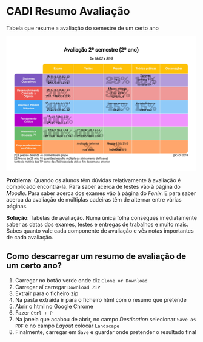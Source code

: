 # CADI Resumo Avaliação
Tabela que resume a avaliação do semestre de um certo ano

<img src="https://raw.githubusercontent.com/EmotionFever/CADI_Resumo_Avaliacao/master/export/imgs/table_example.jpg" width="500"/>

**Problema**: Quando os alunos têm dúvidas relativamente à avaliação é complicado encontrá-la. Para saber acerca de testes vão à página do *Moodle*. Para saber acerca dos exames vão à página do *Fenix*. E para saber acerca da avaliação de múltiplas cadeiras têm de alternar entre várias páginas.

**Solução**: Tabelas de avaliação. Numa única folha consegues imediatamente saber as datas dos exames, testes e entregas de trabalhos e muito mais. Sabes quanto vale cada componente de avaliação e vês notas importantes de cada avaliação. 


## Como descarregar um resumo de avaliação de um certo ano?
1. Carregar no botão verde onde diz `Clone or Download`
2. Carregar aí carregar `Download ZIP`
3. Extrair para o ficheiro zip
4. Na pasta extraída ir para o ficheiro html com o resumo que pretende
5. Abrir o html no Google Chrome
6. Fazer `Ctrl + P`
7. Na janela que acabou de abrir, no campo *Destination* selecionar `Save as PDF` e no campo *Layout* colocar `Landscape`
8. Finalmente, carregar em `Save` e guardar onde pretender o resultado final
